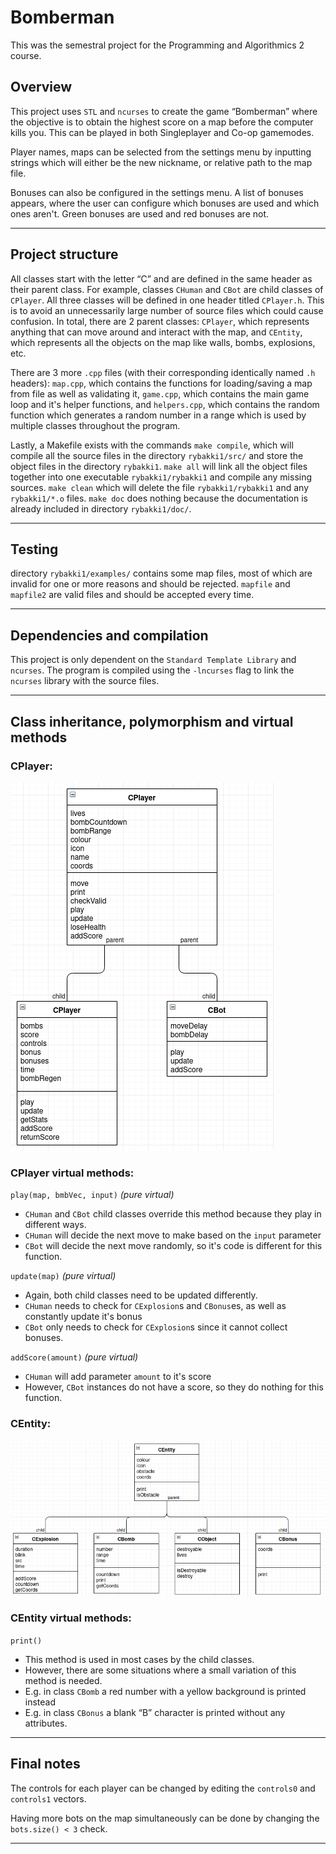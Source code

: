 # Bomberman

This was the semestral project for the Programming and Algorithmics 2 course.

## Overview

This project uses `STL` and `ncurses` to create the game “Bomberman” where the objective is to obtain the highest score on a map before the computer kills you. This can be played in both Singleplayer and Co-op gamemodes.

Player names, maps can be selected from the settings menu by inputting strings which will either be the new nickname, or relative path to the map file.

Bonuses can also be configured in the settings menu. A list of bonuses appears, where the user can configure which bonuses are used and which ones aren't. Green bonuses are used and red bonuses are not.

---

## Project structure

All classes start with the letter “C” and are defined in the same header as their parent class. For example, classes `CHuman` and `CBot` are child classes of `CPlayer`. All three classes will be defined in one header titled `CPlayer.h`. This is to avoid an unnecessarily large number of source files which could cause confusion. In total, there are 2 parent classes: `CPlayer`, which represents anything that can move around and interact with the map, and `CEntity`, which represents all the objects on the map like walls, bombs, explosions, etc.

There are 3 more `.cpp` files (with their corresponding identically named `.h` headers): `map.cpp`, which contains the functions for loading/saving a map from file as well as validating it, `game.cpp`, which contains the main game loop and it's helper functions, and `helpers.cpp`, which contains the random function which generates a random number in a range which is used by multiple classes throughout the program.

Lastly, a Makefile exists with the commands `make compile`, which will compile all the source files in the directory `rybakki1/src/` and store the object files in the directory `rybakki1`. `make all` will link all the object files together into one executable `rybakki1/rybakki1` and compile any missing sources. `make clean` which will delete the file `rybakki1/rybakki1` and any `rybakki1/*.o` files. `make doc` does nothing because the documentation is already included in directory `rybakki1/doc/`.

---

## Testing

directory `rybakki1/examples/` contains some map files, most of which are invalid for one or more reasons and should be rejected. `mapfile` and `mapfile2` are valid files and should be accepted every time.

---

## Dependencies and compilation

This project is only dependent on the `Standard Template Library` and `ncurses`. The program is compiled using the `-lncurses` flag to link the `ncurses` library with the source files.

---

## Class inheritance, polymorphism and virtual methods

### CPlayer:

![](./CPlayer_inheritance.png)

### CPlayer virtual methods:

`play(map, bmbVec, input)` _(pure virtual)_

*   `CHuman` and `CBot` child classes override this method because they play in different ways.
*   `CHuman` will decide the next move to make based on the `input` parameter
*   `CBot` will decide the next move randomly, so it's code is different for this function.

`update(map)` _(pure virtual)_

*   Again, both child classes need to be updated differently.
*   `CHuman` needs to check for `CExplosion`s and `CBonus`es, as well as constantly update it's bonus
*   `CBot` only needs to check for `CExplosion`s since it cannot collect bonuses.

`addScore(amount)` _(pure virtual)_

*   `CHuman` will add parameter `amount` to it's score
*   However, `CBot` instances do not have a score, so they do nothing for this function.

### CEntity:

![](./CEntity_inheritance.png)

### CEntity virtual methods:

`print()`

*   This method is used in most cases by the child classes.
*   However, there are some situations where a small variation of this method is needed.
*   E.g. in class `CBomb` a red number with a yellow background is printed instead
*   E.g. in class `CBonus` a blank “B” character is printed without any attributes.

---

## Final notes

The controls for each player can be changed by editing the `controls0` and `controls1` vectors.

Having more bots on the map simultaneously can be done by changing the `bots.size() < 3` check.

---
